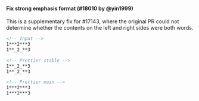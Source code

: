 #### Fix strong emphasis format (#18010 by @yin1999)

This is a supplementary fix for #17143, where the original PR could not determine whether the contents on the left and right sides were both words.

<!-- prettier-ignore -->
```markdown
<!-- Input -->
1***2***3
1**_2_**3

<!-- Prettier stable -->
1**_2_**3
1**_2_**3

<!-- Prettier main -->
1***2***3
1***2***3
```
